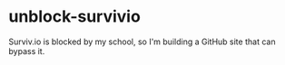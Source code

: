 # unblock-survivio
Surviv.io is blocked by my school, so I'm building a GitHub site that can bypass it.
